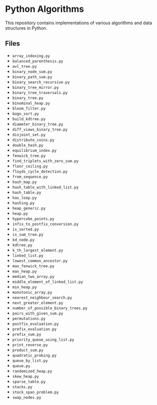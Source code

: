 # Python Algorithms

This repository contains implementations of various algorithms and data structures in Python.

## Files
- `array_indexing.py`
- `balanced_parenthesis.py`
- `avl_tree.py`
- `binary_node_sum.py`
- `binary_path_sum.py`
- `binary_search_recursive.py`
- `binary_tree_mirror.py`
- `binary_tree_traversals.py`
- `binary_tree.py`
- `binominal_heap.py`
- `bloom_filter.py`
- `bogo_sort.py`
- `build_kdtree.py`
- `diameter_binary_tree.py`
- `diff_views_binary_tree.py`
- `disjoint_set.py`
- `distribute_coins.py`
- `double_hash.py`
- `equilibrium_index.py`
- `fenwick_tree.py`
- `find_triplets_with_zero_sum.py`
- `floor_ceiling.py`
- `floyds_cycle_detection.py`
- `from_sequence.py`
- `hash_map.py`
- `hash_table_with_linked_list.py`
- `hash_table.py`
- `has_loop.py`
- `hashing.py`
- `heap_generic.py`
- `heap.py`
- `hypercube_points.py`
- `infix_to_postfix_conversion.py`
- `is_sorted.py`
- `is_sum_tree.py`
- `kd_node.py`
- `kdtree.py`
- `k_th_largest_element.py`
- `linked_list.py`
- `lowest_common_ancestor.py`
- `max_fenwick_tree.py`
- `max_heap.py`
- `median_two_array.py`
- `middle_element_of_linked_list.py`
- `min_heap.py`
- `monotonic_array.py`
- `nearest_neighbour_search.py`
- `next_greater_element.py`
- `number_of_possible_binary_trees.py`
- `pairs_with_given_sum.py`
- `permutations.py`
- `postfix_evaluation.py`
- `prefix_evaluation.py`
- `prefix_sum.py`
- `priority_queue_using_list.py`
- `print_reverse.py`
- `product_sum.py`
- `quadratic_probing.py`
- `queue_by_list.py`
- `queue.py`
- `randomized_heap.py`
- `skew_heap.py`
- `sparse_table.py`
- `stacks.py`
- `stock_span_problem.py`
- `swap_nodes.py`
